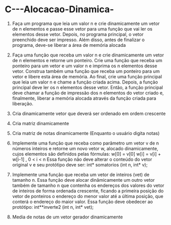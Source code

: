 # C---Alocacao-Dinamica-
1) Faça um programa que leia um valor n e crie dinamicamente um vetor de n elementos
e passe esse vetor para uma função que vai ler os elementos desse vetor. Depois, no
programa principal, o vetor preenchido deve ser impresso. Além disso, antes de
finalizar o programa, deve-se liberar a área de memória alocada

2) Faça uma função que receba um valor n e crie dinamicamente um vetor de n
elementos e retorne um ponteiro. Crie uma função que receba um ponteiro para um
vetor e um valor n e imprima os n elementos desse vetor. Construa também uma
função que receba um ponteiro para um vetor e libere esta área de memória. Ao final,
crie uma função principal que leia um valor n e chame a função criada acima. Depois,
a função principal deve ler os n elementos desse vetor. Então, a função principal deve
chamar a função de impressão dos n elementos do vetor criado e, finalmente, liberar a
memória alocada através da função criada para liberação.

3) Cria dinamicamente vetor que deverá ser ordenado em ordem crescente

4) Cria matriz dinamicamente

5) Cria matriz de notas dinamicamente (Enquanto o usuário digita notas)

6) Implemente uma função que receba como parâmetro um vetor v de n números
inteiros e retorne um novo vetor w, alocado dinamicamente, cujos elementos são definidos
pelas fórmulas:
w[0] = v[0]
w[i] = v[i] + w[i-1] , 0 < i < n
Essa função não deve alterar o conteúdo do vetor original v e seu protótipo deve ser:
int* somatorios (int n, int* v);

7) Implemente uma função que receba um vetor de inteiros (vet) de tamanho n. Essa
função deve alocar dinâmicamente um outro vetor também de tamanho n que contenha os
endereços dos valores do vetor de inteiros de forma ordenada crescente, ficando a primeira
posição do vetor de ponteiros o endereço do menor valor até a última posição, que conterá o
endereço do maior valor. Essa função deve obedecer ao protótipo: int**inverte2 (int n, int*
vet);

8) Media de notas de um vetor gerador dinamicamente
